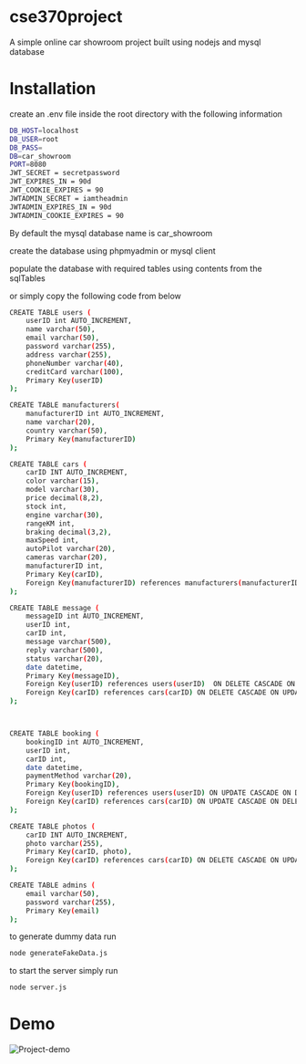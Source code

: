 # cse370project
A simple online car showroom project built using nodejs and mysql database


# Installation
create an .env file inside the root directory with the following information

```sh
DB_HOST=localhost
DB_USER=root
DB_PASS=
DB=car_showroom
PORT=8080
JWT_SECRET = secretpassword
JWT_EXPIRES_IN = 90d
JWT_COOKIE_EXPIRES = 90
JWTADMIN_SECRET = iamtheadmin
JWTADMIN_EXPIRES_IN = 90d
JWTADMIN_COOKIE_EXPIRES = 90
```
By default the mysql database name is car_showroom

create the database using phpmyadmin or mysql client 

populate the database with required tables using contents from the sqlTables

or simply copy the following code from below

```sh
CREATE TABLE users (
    userID int AUTO_INCREMENT,
    name varchar(50),
    email varchar(50),
    password varchar(255),
    address varchar(255),
    phoneNumber varchar(40),
    creditCard varchar(100),
    Primary Key(userID)
);

CREATE TABLE manufacturers(
    manufacturerID int AUTO_INCREMENT,
    name varchar(20),
    country varchar(50),
    Primary Key(manufacturerID)
);

CREATE TABLE cars (
    carID INT AUTO_INCREMENT,
    color varchar(15),
    model varchar(30),
    price decimal(8,2),
    stock int,
    engine varchar(30),
    rangeKM int,
    braking decimal(3,2),
    maxSpeed int,
    autoPilot varchar(20),
    cameras varchar(20),
    manufacturerID int,
    Primary Key(carID),
    Foreign Key(manufacturerID) references manufacturers(manufacturerID) ON DELETE CASCADE ON UPDATE CASCADE
);

CREATE TABLE message (
    messageID int AUTO_INCREMENT,
    userID int,
    carID int,
    message varchar(500),
    reply varchar(500),
    status varchar(20),
    date datetime,
    Primary Key(messageID),
    Foreign Key(userID) references users(userID)  ON DELETE CASCADE ON UPDATE CASCADE,
    Foreign Key(carID) references cars(carID) ON DELETE CASCADE ON UPDATE CASCADE
);



CREATE TABLE booking (
    bookingID int AUTO_INCREMENT,
    userID int,
    carID int,
    date datetime,
    paymentMethod varchar(20),
    Primary Key(bookingID),
    Foreign Key(userID) references users(userID) ON UPDATE CASCADE ON DELETE CASCADE,
    Foreign Key(carID) references cars(carID) ON UPDATE CASCADE ON DELETE CASCADE
);

CREATE TABLE photos (
    carID INT AUTO_INCREMENT,
    photo varchar(255),
    Primary Key(carID, photo),
    Foreign Key(carID) references cars(carID) ON DELETE CASCADE ON UPDATE CASCADE
);

CREATE TABLE admins (
    email varchar(50),
    password varchar(255),
    Primary Key(email)
);
```
to generate dummy data run

```sh
node generateFakeData.js
```

to start the server simply run

```sh
node server.js
```

# Demo
![Project-demo](https://github.com/ayonshafiul/cse370project/raw/main/public/img/project-demo.gif)
